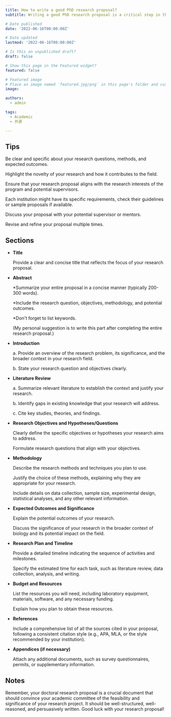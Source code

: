 ```yaml
---
title: How to write a good PhD research proposal?
subtitle: Writing a good PhD research proposal is a critical step in the process of pursuing PhD. Here is a step-by-step guide I have compiled on how to write a comprehensive research proposal, hoping it can help applicants in need.

# Date published
date: '2022-06-16T00:00:00Z'

# Date updated
lastmod: '2022-06-16T00:00:00Z'

# Is this an unpublished draft?
draft: false

# Show this page in the Featured widget?
featured: false

# Featured image
# Place an image named `featured.jpg/png` in this page's folder and customize its options here.
image:

authors:
  - admin

tags:
  - Academic
  - 开源

---
```


## Tips

Be clear and specific about your research questions, methods, and expected outcomes.

Highlight the novelty of your research and how it contributes to the field.

Ensure that your research proposal aligns with the research interests of the program and potential supervisors.

Each institution might have its specific requirements, check their guidelines or sample proposals if available.

Discuss your proposal with your potential supervisor or mentors.

Revise and refine your proposal multiple times. 

## Sections

- **Title**

  Provide a clear and concise title that reflects the focus of your research proposal.
  
- **Abstract**
  
  *Summarize your entire proposal in a concise manner (typically 200-300 words).
  
  *Include the research question, objectives, methodology, and potential outcomes.
  
  *Don't forget to list keywords.
  
  (My personal suggestion is to write this part after completing the entire research proposal.)

- **Introduction**
  
  a. Provide an overview of the research problem, its significance, and the broader context in your research field.

  b. State your research question and objectives clearly.

- **Literature Review**

  a. Summarize relevant literature to establish the context and justify your research.

  b. Identify gaps in existing knowledge that your research will address.

  c. Cite key studies, theories, and findings.

- **Research Objectives and Hypotheses/Questions**
  
  Clearly define the specific objectives or hypotheses your research aims to address.
  
  Formulate research questions that align with your objectives.

- **Methodology**
  
  Describe the research methods and techniques you plan to use.
  
  Justify the choice of these methods, explaining why they are appropriate for your research.
  
  Include details on data collection, sample size, experimental design, statistical analyses, and any other relevant information.
  
- **Expected Outcomes and Significance**
  
  Explain the potential outcomes of your research.
  
  Discuss the significance of your research in the broader context of biology and its potential impact on the field.

- **Research Plan and Timeline** 
  
  Provide a detailed timeline indicating the sequence of activities and milestones.
  
  Specify the estimated time for each task, such as literature review, data collection, analysis, and writing.
  
- **Budget and Resources**
  
  List the resources you will need, including laboratory equipment, materials, software, and any necessary funding.

  Explain how you plan to obtain these resources.
  
- **References**
  
  Include a comprehensive list of all the sources cited in your proposal, following a consistent citation style (e.g., APA, MLA, or the style recommended by your institution).

- **Appendices (if necessary)**
  
  Attach any additional documents, such as survey questionnaires, permits, or supplementary information.
  
## Notes
Remember, your doctoral research proposal is a crucial document that should convince your academic committee of the feasibility and significance of your research project. It should be well-structured, well-reasoned, and persuasively written. Good luck with your research proposal!
